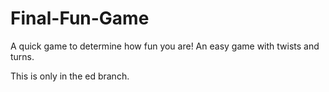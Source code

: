 # Final-Fun-Game
A quick game to determine how fun you are!
An easy game with twists and turns.

This is only in the ed branch.
